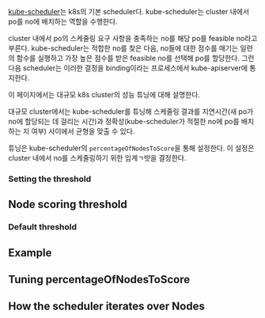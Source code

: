 [kube-scheduler](https://kubernetes.io/docs/concepts/scheduling-eviction/kube-scheduler/#kube-scheduler)는 k8s의 기본 scheduler다. kube-scheduler는 cluster 내에서 po를 no에 배치하는 역할을 수행한다.

cluster 내에서 po의 스케줄링 요구 사항을 충족하는 no를 해당 po를 feasible no라고 부른다. kube-scheduler는 적합한 no를 찾은 다음, no들에 대한 점수를 매기는 일련의 함수를 실행하고 가장 높은 점수를 받은 feasible no를 선택해 po를 할당한다. 그런 다음 scheduler는 이러한 결정을 binding이라는 프로세스에서 kube-apiserver에 통지한다.

이 페이지에서는 대규모 k8s cluster의 성능 튜닝에 대해 설명한다.

대규모 cluster에서는 kube-scheduler를 튜닝해 스케줄링 결과를 지연시간(새 po가 no에 할당되는 데 걸리는 시간)과 정확성(kube-scheduler가 적절한 no에 po를 배치하는 지 여부) 사이에서 균형을 맞출 수 있다.

튜닝은 kube-scheduler의 `percentageOfNodesToScore`을 통해 설정한다. 이 설정은 cluster 내에서 no를 스케줄링하기 위한 임계ㄱ밧을 결정한다.

### Setting the threshold
## Node scoring threshold
### Default threshold
## Example
## Tuning percentageOfNodesToScore
## How the scheduler iterates over Nodes
